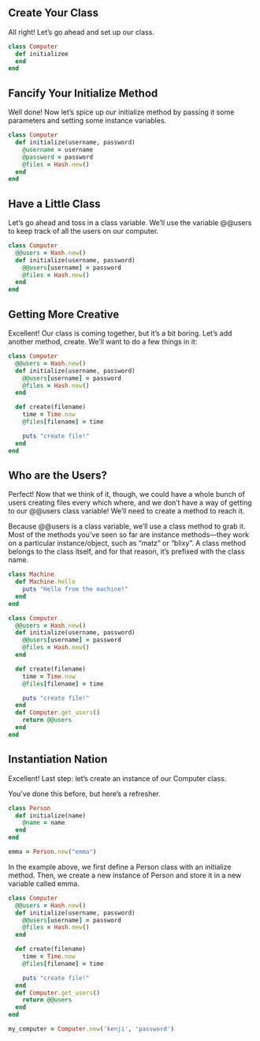 ## Create Your Class
All right! Let’s go ahead and set up our class.
```rb
class Computer
  def initializee
  end
end
```

## Fancify Your Initialize Method
Well done! Now let’s spice up our initialize method by passing it some parameters and setting some instance variables.

```rb
class Computer
  def initialize(username, password)
    @username = username
    @password = password
    @files = Hash.new()
  end
end
```

## Have a Little Class
Let’s go ahead and toss in a class variable. We’ll use the variable @@users to keep track of all the users on our computer.
```rb
class Computer
  @@users = Hash.new() 
  def initialize(username, password)
    @@users[username] = password
    @files = Hash.new()
  end
end
```

## Getting More Creative
Excellent! Our class is coming together, but it’s a bit boring. Let’s add another method, create. We’ll want to do a few things in it:
```rb
class Computer
  @@users = Hash.new() 
  def initialize(username, password)
    @@users[username] = password
    @files = Hash.new()
  end

  def create(filename)
    time = Time.now 
    @files[filename] = time

    puts "create file!"
  end
end
```

## Who are the Users?
Perfect! Now that we think of it, though, we could have a whole bunch of users creating files every which where, and we don’t have a way of getting to our @@users class variable! We’ll need to create a method to reach it.

Because @@users is a class variable, we’ll use a class method to grab it. Most of the methods you’ve seen so far are instance methods—they work on a particular instance/object, such as “matz” or “blixy”. A class method belongs to the class itself, and for that reason, it’s prefixed with the class name.
```rb
class Machine
  def Machine.hello
    puts "Hello from the machine!"
  end
end
```

```rb
class Computer
  @@users = Hash.new() 
  def initialize(username, password)
    @@users[username] = password
    @files = Hash.new()
  end

  def create(filename)
    time = Time.now 
    @files[filename] = time

    puts "create file!"
  end
  def Computer.get_users()
    return @@users
  end
end
```

## Instantiation Nation
Excellent! Last step: let’s create an instance of our Computer class.

You’ve done this before, but here’s a refresher.
```rb
class Person
  def initialize(name)
    @name = name
  end
end

emma = Person.new("emma")
```
In the example above, we first define a Person class with an initialize method.
Then, we create a new instance of Person and store it in a new variable called emma.
```rb
class Computer
  @@users = Hash.new() 
  def initialize(username, password)
    @@users[username] = password
    @files = Hash.new()
  end

  def create(filename)
    time = Time.now 
    @files[filename] = time

    puts "create file!"
  end
  def Computer.get_users()
    return @@users
  end
end

my_computer = Computer.new('kenji', 'password')
```